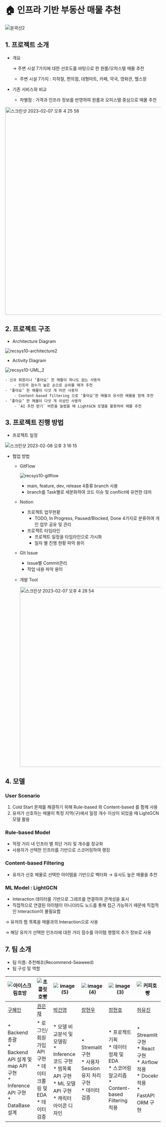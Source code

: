 # :house: 인프라 기반 부동산 매물 추천

![윤곽선2](https://user-images.githubusercontent.com/79534756/217191115-e98677e5-bf84-4262-9564-924a3d2de764.png)



## 1. 프로젝트 소개

- 개요
    
     → 주변 시설 7가지에 대한 선호도를 바탕으로 한 원룸/오피스텔 매물 추천
    
    - 주변 시설 7가지 : 지하철, 편의점, 대형마트, 카페, 약국, 영화관, 헬스장
- 기존 서비스와 비교
    - 차별점 : 가격과 인프라 정보를 반영하여 원룸과 오피스텔 중심으로 매물 추천


<img width="673" alt="스크린샷 2023-02-07 오후 4 25 58" src="https://user-images.githubusercontent.com/65005242/217582223-9529677b-d445-44e6-945a-c4bc074a77a9.png">


## 2. 프로젝트 구조

- Architecture Diagram
    
![recsys10-architecture2](https://user-images.githubusercontent.com/65005242/217582562-f83a067d-bdc1-43e9-b607-9040f3488f4e.png)

    
- Activity Diagram
    
![recsys10-UML_2](https://user-images.githubusercontent.com/65005242/217582603-1b1af485-301b-45d0-8bef-5a015b089ca5.png)

    
    - 신규 회원이나 ‘좋아요’ 한 매물이 하나도 없는 사용자
        - 인프라 점수가 높은 순으로 순위를 매겨 추천
    - ‘좋아요’ 한 매물이 다섯 개 미만 사용자
        - Content-based filtering 으로 ‘좋아요’한 매물과 유사한 매물을 함께 추천
    - ‘좋아요’ 한 매물이 다섯 개 이상인 사용자
        - `AI 추천 받기` 버튼을 눌렸을 때 LightGCN 모델을 활용하여 매물 추천

## 3. 프로젝트 진행 방법

- 프로젝트 일정
    
![스크린샷 2023-02-08 오후 3 16 15](https://user-images.githubusercontent.com/65005242/217583065-4a192e98-7faa-4111-818f-ea77bd526126.png)

    
- 협업 방법
    - GitFlow
    
       ![recsys10-gitflow](https://user-images.githubusercontent.com/65005242/217583246-08a97b9a-7a73-4677-b02c-59eee1efb284.png)


        
        - main, feature, dev, release 4종류 branch 사용
        - branch를 Task별로 세분화하여 코드 이슈 및 conflict에 유연한 대처
    - Notion
        - 프로젝트 업무현황
            - TODO, In Progress, Paused/Blocked, Done 4가지로 분류하여 개인 업무 공유 및 관리
        - 프로젝트 타임라인
            - 프로젝트 일정을 타임라인으로 가시화
            - 일자 별 진행 현황 파악 용이
    - GIt Issue
        - Issue별 Commit관리
        - 작업 내용 파악 용이
    - 개발 Tool

      <img width="583" alt="스크린샷 2023-02-07 오후 4 28 54" src="https://user-images.githubusercontent.com/65005242/217583304-2e463931-75cf-452e-9e7f-b19f058a866f.png">


## 4. 모델

### User Scenario

1. Cold Start 문제를 해결하기 위해 Rule-based 와 Content-based 를 함께 사용
2. 유저가 선호하는 매물이 특정 지역(구)에서 일정 개수 이상이 되었을 때 LightGCN 모델 활용

### Rule-based Model

- 적정 거리 내 인프라 별 최단 거리 및 개수를 정규화
- 사용자가 선택한 인프라를 기반으로 스코어링하여 랭킹

### Content-based Filtering

- 유저가 선호 매물로 선택한 아이템을 기반으로 벡터화 → 유사도 높은 매물을 추천

### ML Model : LightGCN

- Interaction 데이터를 기반으로 그래프를 연결하여 관계성을 표시
- 직접적으로 연결된 아이템이 아니더라도 노드를 통해 접근 가능하기 때문에 직접적인 Interaction이 불필요함

→ 유저의 찜 목록을 매물과의 Interaction으로 사용

→ 해당 유저가 선택한 인프라에 대한 거리 점수를 아이템 행렬의 추가 정보로 사용


## 7. 팀 소개

- 팀 이름: 추천해조(Recommend-Seaweed)
- 팀 구성 및 역할


|![아이스크림호방](https://user-images.githubusercontent.com/65005242/217590558-6a123c71-4777-423b-a0f6-d5f39e79ff19.PNG)|![초콜릿 호빵](https://user-images.githubusercontent.com/65005242/217589793-6fe272ed-9ff4-418c-a419-3f745488b0dc.PNG)|![image (5)](https://user-images.githubusercontent.com/65005242/217591028-03132bea-43c8-4fd1-8b65-4ea761831e09.png)|![image (4)](https://user-images.githubusercontent.com/65005242/217590196-fdaf23a2-8bd5-4396-9eba-32e6800f29cc.png)|![image (3)](https://user-images.githubusercontent.com/65005242/217590580-98d6e948-2cd9-4fa0-b4fa-9de85e39a520.png)|![커피호빵](https://user-images.githubusercontent.com/65005242/217590135-2743d6fa-f103-43d4-baee-ed636d2a2ad3.PNG)|
|----|----|----|----|----|----|
|[구혜인](https://github.com/hyein99?tab=repositories)|[권은채](https://github.com/dmscornjs)|[박건영](https://github.com/kuuneeee)|[장현우](https://github.com/jhu8802)|[정현호](https://github.com/Heiness)|[허유진](https://github.com/hobbang2)|
|* Backend 총괄 <br> * Backend API 설계 및 map API 구현 <br> * Inference API 구현 <br> * DataBase 설계|* 로그인/회원가입 API 구현 <br> * 데이터 크롤링 및 EDA <br> * 데이터 검증|* 모델 비교분석 및 모델링 <br> * Inference 코드 구현 <br> * 찜목록 API 구현 <br> * ML 모델 API 구현 <br> * 캐릭터 아이콘 디자인 |* Stremalit 구현 <br> * 사용자 Session 유지 처리 구현 <br> * 데이터 검증|* 프로젝트 기획 <br> * 데이터 정제 및 EDA <br> * 스코어링 알고리즘 <br> * Content-based Filtering 적용 |* Streamlit 구현 <br> * React 구현 <br> * Airflow 적용 <br> * Docekr적용 <br> * FastAPI ORM 구현|


